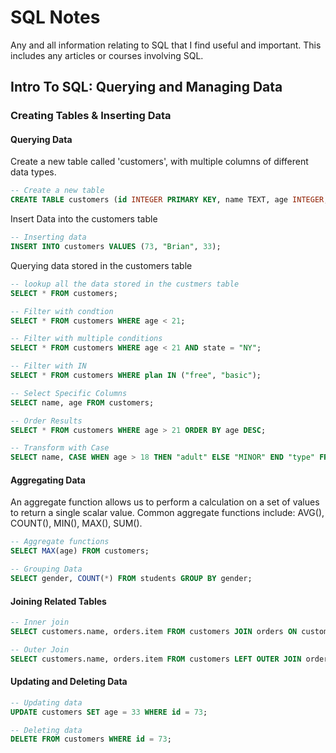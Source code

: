 # SQL Notes

Any and all information relating to SQL that I find useful and important. This includes any articles or courses involving SQL.

## Intro To SQL: Querying and Managing Data

### Creating Tables & Inserting Data

#### Querying Data

Create a new table called 'customers', with multiple columns of different data types.

```SQL
-- Create a new table
CREATE TABLE customers (id INTEGER PRIMARY KEY, name TEXT, age INTEGER, weight REAL);
```

Insert Data into the customers table

```SQL
-- Inserting data
INSERT INTO customers VALUES (73, "Brian", 33);
```

Querying data stored in the customers table

```SQL
-- lookup all the data stored in the custmers table
SELECT * FROM customers;

-- Filter with condtion
SELECT * FROM customers WHERE age < 21;

-- Filter with multiple conditions
SELECT * FROM customers WHERE age < 21 AND state = "NY";

-- Filter with IN
SELECT * FROM customers WHERE plan IN ("free", "basic");

-- Select Specific Columns
SELECT name, age FROM customers;

-- Order Results
SELECT * FROM customers WHERE age > 21 ORDER BY age DESC;

-- Transform with Case
SELECT name, CASE WHEN age > 18 THEN "adult" ELSE "MINOR" END "type" FROM customers;
```

#### Aggregating Data

An aggregate function allows us to perform a calculation on a set of values to return a single scalar value. Common aggregate functions include: AVG(), COUNT(), MIN(), MAX(), SUM().

```SQL
-- Aggregate functions
SELECT MAX(age) FROM customers;

-- Grouping Data
SELECT gender, COUNT(*) FROM students GROUP BY gender;
```

#### Joining Related Tables

```SQL
-- Inner join
SELECT customers.name, orders.item FROM customers JOIN orders ON customers.id = orders.customer_id;

-- Outer Join
SELECT customers.name, orders.item FROM customers LEFT OUTER JOIN orders ON customers.id = orders.custer_id;
```

#### Updating and Deleting Data

```SQL
-- Updating data
UPDATE customers SET age = 33 WHERE id = 73;

-- Deleting data
DELETE FROM customers WHERE id = 73;
```